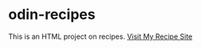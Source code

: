 # odin-recipes
This is an HTML project on recipes.
[Visit My Recipe Site](https://craeyon.github.io/odin-recipes/)
